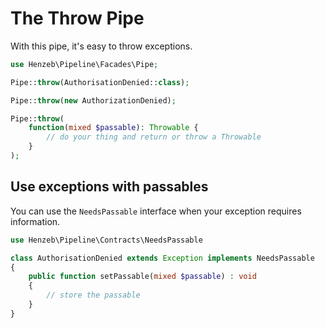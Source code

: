 # The Throw Pipe

With this pipe, it's easy to throw exceptions.

````php
use Henzeb\Pipeline\Facades\Pipe;

Pipe::throw(AuthorisationDenied::class);

Pipe::throw(new AuthorizationDenied);

Pipe::throw(
    function(mixed $passable): Throwable {
        // do your thing and return or throw a Throwable
    }
);
````

## Use exceptions with passables

You can use the `NeedsPassable` interface when your exception
requires information.

````php
use Henzeb\Pipeline\Contracts\NeedsPassable

class AuthorisationDenied extends Exception implements NeedsPassable
{
    public function setPassable(mixed $passable) : void
    {
        // store the passable
    }
}
````
